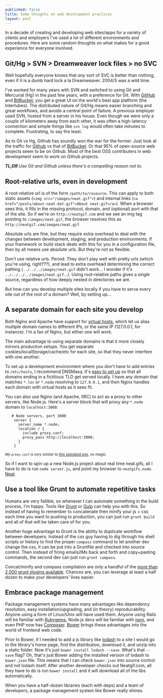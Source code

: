 ```yaml
---
published: false
title: Some thoughts on web development practices
layout: post
---
```


In a decade of creating and developing web sites/apps for a variety of clients and employers I've used a lot of different environments and procedures. Here are some random thoughts on what makes for a good experience for everyone involved.

## Git/Hg > SVN > Dreamweaver lock files > no SVC

Well hopefully everyone knows that *any* sort of SVC is better than nothing, even if it is a dumb hard lock a la Dreamweaver. 2004/5 was a wild time.

I've worked for many years with SVN and switched to using Git and Mercurial (Hg) in the past few years, with a preference for Git. With [GitHub][] and [BitBucket][], you get a great UI on the world's best app platform (the Intertubes). The distributed nature of Git/Hg means easier branching and great workflows, and avoids a central point of failure. A previous employer used SVN, hosted from a server in his house. Even though we were only a couple of kilometers away from each other, it was often a high-latency connection and simple things like `svn log` would often take minutes to complete. Frustrating, to say the least.

As to Git vs Hg, Github has soundly won the war for the former. Just look at the traffic for [Github][0] vs that of [BitBucket][1]. Or that 95% of open-source web projects seem to be on Github. Most of the best OSS contributers in web development seem to work on Github projects.

***TL;DR*** *Use Git and Github unless there's a compelling reason not to.*

[Github]: https://github.com
[BitBucket]: https://bitbucket.com

[0]: http://www.alexa.com/siteinfo/github.com
[1]: http://www.alexa.com/siteinfo/bitbucket.org

## Root-relative urls, even in development

A root-relative url is of the form `/path/to/resource`. This can apply to both static assets (`<img src="/images/neat.gif">`) and internal links (`<a href="/posts/about-neat-dot-gif">About neat.gif</a>`). When a browser sees this, it fills in the missing protocol, domain, and (optional) port with that of the site. So if we're on `http://neatgif.com` and we see an img tag pointing to `/images/neat.gif`, the browser resolves this as `http://neatgif.com/images/neat.gif`.

Absolute urls are fine, but they require extra overhead to deal with the changes between development, staging, and production environments. If your framework or build stack deals with this for you in a configuration file, then by all means use absolute urls. But they're not as flexible.

Don't use relative urls. Period. They don't play well with pretty urls (which you're using, right???), and lead to extra overhead determining the correct pathing (`../../../images/neat.gif` didn't work... I wonder if it's `../../../../images/neat.gif`...). Using root-relative paths gives a *single* source, regardless of how deeply nested in directories we are.

But how can you develop multiple sites locally if you have to serve every site out of the root of a domain? Well, by setting up...

## A separate domain for each site you develop

Both Nginx and Apache have support for [virtual hosts][10], which let us alias multiple domain names to different IPs, or the same IP (127.0.0.1, for instance). I'm a fan of Nginx, but either one will work.

The main advantage to using separate domains is that it more closely mirrors production setups. You get separate cookies/localStorage/cache/etc for each site, so that they never interfere with one another.

To set up a development environment where you don't have to add entries to `/etc/hosts`, I recommend DNSMasq. It's [easy to set up][11] so that all domains ending in a fictitious TLD get served locally. I have any domain that matches `*.loc` or `*.node` resolving to `127.0.0.1`, and then Nginx handles each domain with virtual hosts as it sees fit.

You can also use Nginx (and Apache, IIRC) to act as a proxy to other servers, like Node.js. Here's a server block that will proxy any `*.node` domain to `localhost:3000`:

```
   # Node servers, port 3000
    server {
      server_name *.node;
      location / {
        include proxy.conf;
        proxy_pass http://localhost:3000;
      }
    }
```
<small><em>My `proxy.conf` is very similar to [this standard one][12], no magic.</em></small>


So if I want to spin up a new Node.js project about real time neat.gifs, all I have to do is run `node server.js`, and point my browser to `neatgifs.node`. [Neat][14].


[10]: http://en.wikipedia.org/wiki/Virtual_hosting
[11]: http://daniel.hahler.de/easy-dns-wildcard-setup-for-local-domains-using-dnsmasq
[12]: http://wiki.nginx.org/FullExample#proxy_conf
[14]: http://i.imgur.com/OtHkTz1.gif

## Use a tool like Grunt to automate repetitive tasks

Humans are very fallible, so whenever I can automate something in the build process, I'm happy. Tools like [Grunt][] or [Gulp][] can help you with this. So instead of having to remember to concatenate then minify your js + css each time you want to pushing to production, you can just run `grunt build` and all of that will be taken care of for you.

Another huge advantage to Grunt is the ability to duplicate workflow between developers. Instead of the css guy having to dig through his shell scripts or history to find the proper `compass` command to let another dev change the css, it can be put into a Gruntfile and checked into source control. Then instead of firing emails/IMs back and forth and copy+pasting commands, the second dev can just run `grunt compass`.

Concat/minify and compass compilation are only a handful of the [more than 2,000 grunt plugins available][20]. Chances are, you can leverage at least a half dozen to make your developers' lives easier.

[Grunt]:http://gruntjs.com/
[Gulp]:http://gulpjs.com/
[20]: http://gruntjs.com/plugins

## Embrace package management

Package management systems have many advantages like dependency resolution, easy installation/upgrading, and (in theory) reproducability. Anyone using a form of Linux/Unix will have used them. Anyone using Rails will be familiar with [Rubygems][], Node.js devs will be familiar with [npm][], and even PHP now has [Composer][]. [Bower][] brings these advantages into the world of frontend web code.

Prior to Bower, if I needed to add a js library like [lodash][] to a site I would go to the library's home page, find the distribution, download it, and unzip into a static folder. Now it's just `bower install lodash --save`. What's that `--save` flag? Oh, that's just Bower adding the installed version of lodash to `bower.json` file. This means that I can check `bower.json` into source control and not lodash itself. After another developer checks out Neatgif.com, all they have to do is run `bower install` and it will download all of the libs automatically.

When you have a half-dozen libraries (each with deps) and a team of developers, a package management system like Bower really shines.

[Rubygems]: http://rubygems.org/
[Composer]: http://getcomposer.org/
[Bower]: http://bower.io
[npm]: http://npmjs.org
[lodash]: http://lodash.com/